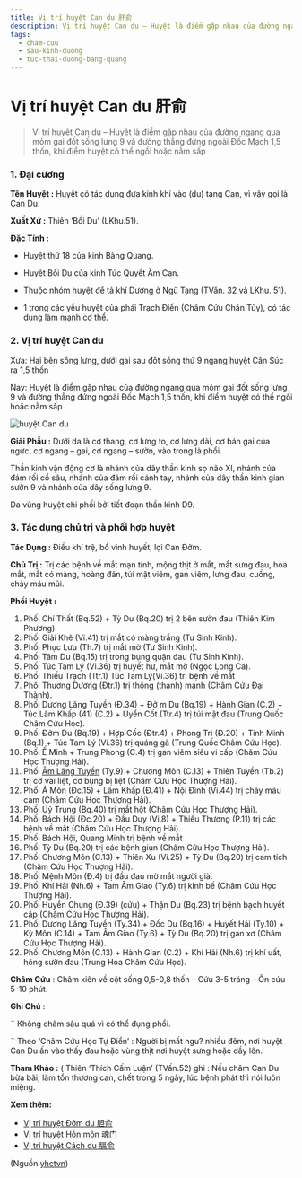 ```yaml
---
title: Vị trí huyệt Can du 肝俞
description: Vị trí huyệt Can du – Huyệt là điểm gặp nhau của đường ngang qua mỏm gai đốt sống lưng 9 và đường thẳng đứng ngoài Đốc Mạch 1,5 thốn, khi điểm huyệt có thể ngồi hoặc nằm sấp
tags:
  - cham-cuu
  - sau-kinh-duong
  - tuc-thai-duong-bang-quang
---
```


# Vị trí huyệt Can du 肝俞 

> Vị trí huyệt Can du – Huyệt là điểm gặp nhau của đường ngang qua mỏm gai đốt sống lưng 9 và đường thẳng đứng ngoài Đốc Mạch 1,5 thốn, khi điểm huyệt có thể ngồi hoặc nằm sấp

### 1. Đại cương

**Tên Huyệt :** Huyệt có tác dụng đưa kinh khí vào (du) tạng Can, vì vậy gọi là Can Du.

**Xuất Xứ :** Thiên ‘Bối Du’ (LKhu.51).

**Đặc Tính :**

+ Huyệt thứ 18 của kinh Bàng Quang.

+ Huyệt Bối Du của kinh Túc Quyết Âm Can.

+ Thuộc nhóm huyệt để tả khí Dương ở Ngũ Tạng (TVấn. 32 và LKhu. 51).

+ 1 trong các yếu huyệt của phái Trạch Điền (Châm Cứu Chân Tủy), có tác dụng làm mạnh cơ thể.

### 2. Vị trí huyệt Can du

Xưa: Hai bên sống lưng, dưới gai sau đốt sống thứ 9 ngang huyệt Cân Súc ra 1,5 thốn

Nay: Huyệt là điểm gặp nhau của đường ngang qua mỏm gai đốt sống lưng 9 và đường thẳng đứng ngoài Đốc Mạch 1,5 thốn, khi điểm huyệt có thể ngồi hoặc nằm sấp

![huyệt Can du](/imgs/yhctvn/huyet-can-du-300x168.jpg)

**Giải Phẫu :** Dưới da là cơ thang, cơ lưng to, cơ lưng dài, cơ bán gai của ngực, cơ ngang – gai, cơ ngang – sườn, vào trong là phổi.

Thần kinh vận động cơ là nhánh của dây thần kinh sọ não XI, nhánh của đám rối cổ sâu, nhánh của đám rối cánh tay, nhánh của dây thần kinh gian sườn 9 và nhánh của dây sống lưng 9.

Da vùng huyệt chi phối bởi tiết đoạn thần kinh D9.

### 3. Tác dụng chủ trị và phối hợp huyệt

**Tác Dụng :** Điều khí trệ, bổ vinh huyết, lợi Can Đởm.

**Chủ Trị :** Trị các bệnh về mắt mạn tính, mộng thịt ở mắt, mắt sưng đau, hoa mắt, mắt có màng, hoàng đản, túi mật viêm, gan viêm, lưng đau, cuồng, chảy máu mũi.

**Phối Huyệt :**

1. Phối Chí Thất (Bq.52) + Tỳ Du (Bq.20) trị 2 bên sườn đau (Thiên Kim Phương).
2. Phối Giải Khê (Vi.41) trị mắt có màng trắng (Tư Sinh Kinh).
3. Phối Phục Lưu (Th.7) trị mắt mờ (Tư Sinh Kinh).
4. Phối Tâm Du (Bq.15) trị trong bụng quặn đau (Tư Sinh Kinh).
5. Phối Túc Tam Lý (Vi.36) trị huyết hư, mắt mờ (Ngọc Long Ca).
6. Phối Thiếu Trạch (Ttr.1) Túc Tam Lý(Vi.36) trị bệnh về mắt
7. Phối Thương Dương (Đtr.1) trị thông (thanh) manh (Châm Cứu Đại Thành).
8. Phối Dương Lăng Tuyền (Đ.34) + Đở m Du (Bq.19) + Hành Gian (C.2) + Túc Lâm Khấp (41) (C.2) + Uyển Cốt (Ttr.4) trị túi mật đau (Trung Quốc Châm Cứu Học).
9. Phối Đởm Du (Bq.19) + Hợp Cốc (Đtr.4) + Phong Trì (Đ.20) + Tinh Minh (Bq.1) + Túc Tam Lý (Vi.36) trị quáng gà (Trung Quốc Châm Cứu Học).
10. Phối Ế Minh + Trung Phong (C.4) trị gan viêm siêu vi cấp (Châm Cứu Học Thượng Hải).
11. Phối [Âm Lăng Tuyền](/yhctvn/vi-tri-huyet-am-lang-tuyen-%e9%98%b4%e9%99%b5%e6%b3%89) (Ty.9) + Chương Môn (C.13) + Thiên Tuyền (Tb.2) trị cơ vai liệt, cơ bụng bị liệt (Châm Cứu Học Thượng Hải).
12. Phối Á Môn (Đc.15) + Lâm Khấp (Đ.41) + Nội Đình (Vi.44) trị chảy máu cam (Châm Cứu Học Thượng Hải).
13. Phối Uỷ Trung (Bq.40) trị mắt hột (Châm Cứu Học Thượng Hải).
14. Phối Bách Hội (Đc.20) + Đầu Duy (Vi.8) + Thiếu Thương (P.11) trị các bệnh về mắt (Châm Cứu Học Thượng Hải).
15. Phối Bách Hội, Quang Minh trị bệnh về mắt
16. Phối Tỳ Du (Bq.20) trị các bệnh giun (Châm Cứu Học Thượng Hải).
17. Phối Chương Môn (C.13) + Thiên Xu (Vi.25) + Tỳ Du (Bq.20) trị cam tích (Châm Cứu Học Thượng Hải).
18. Phối Mệnh Môn (Đ.4) trị đầu đau mờ mắt người già.
19. Phối Khí Hải (Nh.6) + Tam Âm Giao (Ty.6) trị kinh bế (Châm Cứu Học Thượng Hải).
20. Phối Huyền Chung (Đ.39) (cứu) + Thận Du (Bq.23) trị bệnh bạch huyết cấp (Châm Cứu Học Thượng Hải).
21. Phối Dương Lăng Tuyền (Ty.34) + Đốc Du (Bq.16) + Huyết Hải (Ty.10) + Kỳ Môn (C.14) + Tam Âm Giao (Ty.6) + Tỳ Du (Bq.20) trị gan xơ (Châm Cứu Học Thượng Hải).
22. Phối Chương Môn (C.13) + Hành Gian (C.2) + Khí Hải (Nh.6) trị khí uất, hông sườn đau (Trung Hoa Châm Cứu Học).

**Châm Cứu** : Châm xiên về cột sống 0,5-0,8 thốn – Cứu 3-5 tráng – Ôn cứu 5-10 phút.

**Ghi Chú** :

¨ Không châm sâu quá vì có thể đụng phổi.

¨ Theo ‘Châm Cứu Học Tự Điển’ : Người bị mất ngu? nhiều đêm, nơi huyệt Can Du ấn vào thấy đau hoặc vùng thịt nơi huyệt sưng hoặc dầy lên.

**Tham Khảo :** ( Thiên ‘Thích Cấm Luận’ (TVấn.52) ghi : Nếu châm Can Du bừa bãi, làm tổn thương can, chết trong 5 ngày, lúc bệnh phát thì nói luôn miệng.

**Xem thêm:**

* [Vị trí huyệt Đởm du 胆俞](/yhctvn/vi-tri-huyet-dom-du-%e8%83%86%e4%bf%9e)
* [Vị trí huyệt Hồn môn 魂门](/yhctvn/vi-tri-huyet-hon-mon-%e9%ad%82%e9%97%a8)
* [Vị trí huyệt Cách du 膈俞](/yhctvn/vi-tri-huyet-cach-du-%e8%86%88%e4%bf%9e)

(Nguồn <a href="https://yhctvn.com/vi-tri-huyet-can-du-肝俞/" target="_blank">yhctvn</a>)
